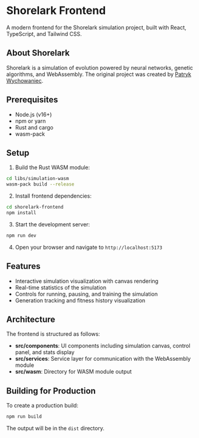 # Shorelark Frontend

A modern frontend for the Shorelark simulation project, built with React, TypeScript, and Tailwind CSS.

## About Shorelark

Shorelark is a simulation of evolution powered by neural networks, genetic algorithms, and WebAssembly. The original project was created by [Patryk Wychowaniec](https://github.com/Patryk27/shorelark).

## Prerequisites

- Node.js (v16+)
- npm or yarn
- Rust and cargo
- wasm-pack

## Setup

1. Build the Rust WASM module:

```bash
cd libs/simulation-wasm
wasm-pack build --release
```

2. Install frontend dependencies:

```bash
cd shorelark-frontend
npm install
```

3. Start the development server:

```bash
npm run dev
```

4. Open your browser and navigate to `http://localhost:5173`

## Features

- Interactive simulation visualization with canvas rendering
- Real-time statistics of the simulation
- Controls for running, pausing, and training the simulation
- Generation tracking and fitness history visualization

## Architecture

The frontend is structured as follows:

- **src/components**: UI components including simulation canvas, control panel, and stats display
- **src/services**: Service layer for communication with the WebAssembly module
- **src/wasm**: Directory for WASM module output

## Building for Production

To create a production build:

```bash
npm run build
```

The output will be in the `dist` directory.
